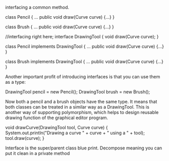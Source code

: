 interfacing a common method.

class Pencil {
    ...
    public void draw(Curve curve) {...}
}

class Brush {
    ...
    public void draw(Curve curve) {...}
}

//interfacing right here;
interface DrawingTool {
    void draw(Curve curve);
}

class Pencil implements DrawingTool {
    ...
    public void draw(Curve curve) {...}
}

class Brush implements DrawingTool {
    ...
    public void draw(Curve curve) {...}
}

Another important profit of introducing interfaces is that you can use them as a type:

DrawingTool pencil = new Pencil();
DrawingTool brush = new Brush();

Now both a pencil and a brush objects have the same type. It means that both classes can be treated in a similar way as a DrawingTool. This is another way of supporting polymorphism, which helps to design reusable drawing function of the graphical editor program.

void drawCurve(DrawingTool tool, Curve curve) {
    System.out.println("Drawing a curve " + curve + " using a " + tool);
    tool.draw(curve);
}


Interface is the super/parent class blue print. Decompose meaning you can put it clean in a private method

